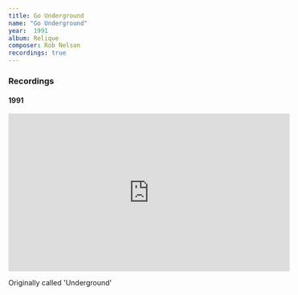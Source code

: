 ```yaml
---
title: Go Underground
name: "Go Underground"
year:  1991
album: Relique
composer: Rob Nelson
recordings: true
---
```


<h3>Recordings</h3>

<h4>1991</h4>

<iframe width="560" height="315" src="https://www.youtube.com/embed/nyQP7C0HeV0" frameborder="0" allow="accelerometer; autoplay; encrypted-media; gyroscope; picture-in-picture" allowfullscreen></iframe>

Originally called 'Underground'
